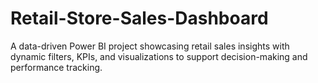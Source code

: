 # Retail-Store-Sales-Dashboard
A data-driven Power BI project showcasing retail sales insights with dynamic filters, KPIs, and visualizations to support decision-making and performance tracking.
